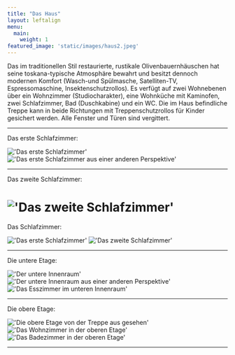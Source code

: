 ```yaml
---
title: "Das Haus"
layout: leftalign
menu: 
  main:
    weight: 1
featured_image: 'static/images/haus2.jpeg'
---
```

Das im traditionellen Stil restaurierte, rustikale Olivenbauernhäuschen hat seine toskana-typische Atmosphäre bewahrt und besitzt dennoch modernen Komfort (Wasch-und Spülmasche, Satelliten-TV, Espressomaschine, Insektenschutzrollos). Es verfügt auf zwei Wohnebenen über ein Wohnzimmer (Studiocharakter), eine Wohnküche mit Kaminofen, zwei Schlafzimmer, Bad (Duschkabine) und ein WC. Die im Haus befindliche Treppe kann in beide Richtungen mit Treppenschutzrollos für Kinder gesichert werden. Alle Fenster und Türen sind vergittert. 

---


Das erste Schlafzimmer: 

!['Das erste Schlafzimmer'](/static/images/bett.jpeg) !['Das erste Schlafzimmer aus einer anderen Perspektive'](/static/images/bett2.jpeg)

---

Das zweite Schlafzimmer:

!['Das zweite Schlafzimmer'](/static/images/Schlafzimmer2.jpeg)
=======
Das Schlafzimmer: 

!['Das erste Schlafzimmer'](/static/images/bett.jpeg) !['Das zweite Schlafzimmer'](/static/images/bett2.jpeg)


---

Die untere Etage:

!['Der untere Innenraum'](/static/images/innenraum.jpeg)!['Der untere Innenraum aus einer anderen Perspektive'](/static/images/innenraumunten.jpeg) !['Das Esszimmer im unteren Innenraum'](/static/images/esszimmerunten.jpeg)

---

Die obere Etage:

!['Die obere Etage von der Treppe aus gesehen'](/static/images/etage2.jpeg) !['Das Wohnzimmer in der oberen Etage'](/static/images/innenraum2.jpeg) !['Das Badezimmer in der oberen Etage'](/static/images/bad.jpeg)

---